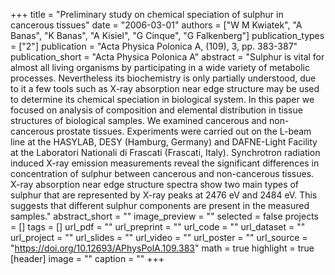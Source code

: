 +++
title = "Preliminary study on chemical speciation of sulphur in cancerous tissues"
date = "2006-03-01"
authors = ["W M Kwiatek", "A Banas", "K Banas", "A Kisiel", "G Cinque", "G Falkenberg"]
publication_types = ["2"]
publication = "Acta Physica Polonica A, (109), 3, pp. 383-387"
publication_short = "Acta Physica Polonica A"
abstract = "Sulphur is vital for almost all living organisms by participating in a wide variety of metabolic processes. Nevertheless its biochemistry is only partially understood, due to it a few tools such as X-ray absorption near edge structure may be used to determine its chemical speciation in biological system. In this paper we focused on analysis of composition and elemental distribution in tissue structures of biological samples. We examined cancerous and non-cancerous prostate tissues. Experiments were carried out on the L-beam line at the HASYLAB, DESY (Hamburg, Germany) and DAFNE-Light Facility at the Laboratori Nationali di Frascati (Frascati, Italy). Synchrotron radiation induced X-ray emission measurements reveal the significant differences in concentration of sulphur between cancerous and non-cancerous tissues. X-ray absorption near edge structure spectra show two main types of sulphur that are represented by X-ray peaks at 2476 eV and 2484 eV. This suggests that different sulphur components are present in the measured samples."
abstract_short = ""
image_preview = ""
selected = false
projects = []
tags = []
url_pdf = ""
url_preprint = ""
url_code = ""
url_dataset = ""
url_project = ""
url_slides = ""
url_video = ""
url_poster = ""
url_source = "https://doi.org/10.12693/APhysPolA.109.383"
math = true
highlight = true
[header]
image = ""
caption = ""
+++
